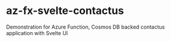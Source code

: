 # az-fx-svelte-contactus
Demonstration for Azure Function, Cosmos DB backed contactus application with Svelte UI
